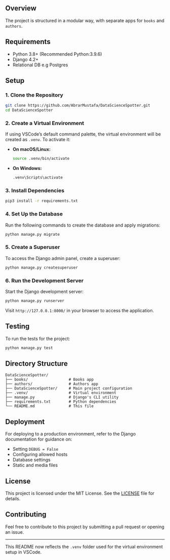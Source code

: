 
## Overview
The project is structured in a modular way, with separate apps for `books` and `authors`.

## Requirements
- Python 3.8+ (Recommended Python:3.9.6)
- Django 4.2+
- Relational DB e.g Postgres

## Setup

### 1. Clone the Repository
```bash
git clone https://github.com/AbrarMustafa/DataScienceSpotter.git
cd DataScienceSpotter
```

### 2. Create a Virtual Environment
If using VSCode’s default command palette, the virtual environment will be created as `.venv`. To activate it:

- **On macOS/Linux:**
  ```bash
  source .venv/bin/activate
  ```
- **On Windows:**
  ```bash
  .venv\Scripts\activate
  ```

### 3. Install Dependencies
```bash
pip3 install -r requirements.txt
```

### 4. Set Up the Database
Run the following commands to create the database and apply migrations:
```bash
python manage.py migrate
```

### 5. Create a Superuser
To access the Django admin panel, create a superuser:
```bash
python manage.py createsuperuser
```

### 6. Run the Development Server
Start the Django development server:
```bash
python manage.py runserver
```
Visit `http://127.0.0.1:8000/` in your browser to access the application.

## Testing
To run the tests for the project:
```bash
python manage.py test
```

## Directory Structure
```
DataScienceSpotter/
├── books/                  # Books app
├── authors/                # Authors app
├── DataScienceSpotter/     # Main project configuration
├── .venv/                  # Virtual environment
├── manage.py               # Django's CLI utility
├── requirements.txt        # Python dependencies
└── README.md               # This file
```

## Deployment
For deploying to a production environment, refer to the Django documentation for guidance on:
- Setting `DEBUG = False`
- Configuring allowed hosts
- Database settings
- Static and media files

## License
This project is licensed under the MIT License. See the [LICENSE](LICENSE) file for details.

## Contributing
Feel free to contribute to this project by submitting a pull request or opening an issue.

---

This README now reflects the `.venv` folder used for the virtual environment setup in VSCode.